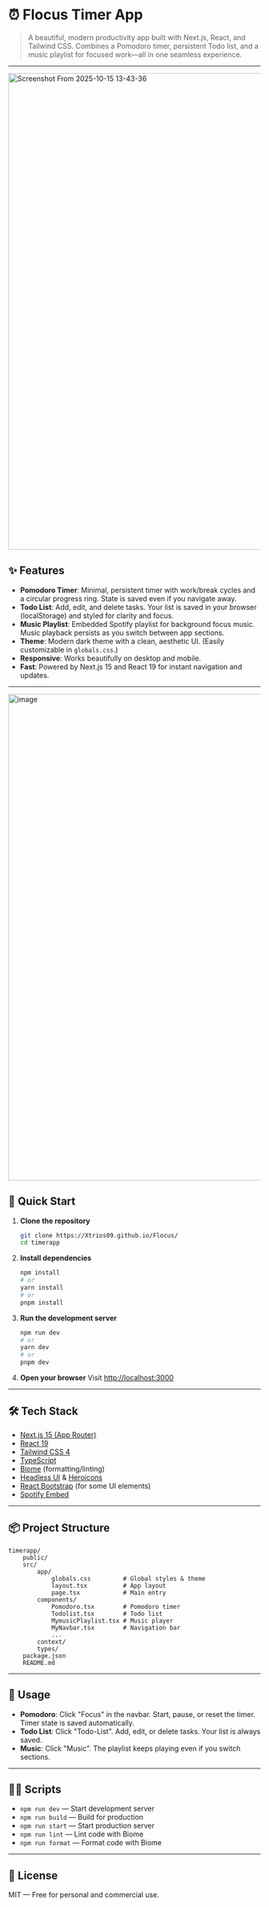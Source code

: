 
# ⏰ Flocus Timer App

>A beautiful, modern productivity app built with Next.js, React, and Tailwind CSS. Combines a Pomodoro timer, persistent Todo list, and a music playlist for focused work—all in one seamless experience.

---
<img width="1688" height="951" alt="Screenshot From 2025-10-15 13-43-36" src="https://github.com/user-attachments/assets/a2e93ffa-00c4-4408-b135-d5997a8a2da2" />

## ✨ Features

- **Pomodoro Timer**: Minimal, persistent timer with work/break cycles and a circular progress ring. State is saved even if you navigate away.
- **Todo List**: Add, edit, and delete tasks. Your list is saved in your browser (localStorage) and styled for clarity and focus.
- **Music Playlist**: Embedded Spotify playlist for background focus music. Music playback persists as you switch between app sections.
- **Theme**: Modern dark theme with a clean, aesthetic UI. (Easily customizable in `globals.css`.)
- **Responsive**: Works beautifully on desktop and mobile.
- **Fast**: Powered by Next.js 15 and React 19 for instant navigation and updates.

---

<img width="1919" height="971" alt="image" src="https://github.com/user-attachments/assets/5fd8ff96-f549-48df-a7bb-b521ff5204f9" />


## 🚀 Quick Start

1. **Clone the repository**
	 ```bash
	 git clone https://Xtrios09.github.io/Flocus/
	 cd timerapp
	 ```

2. **Install dependencies**
	 ```bash
	 npm install
	 # or
	 yarn install
	 # or
	 pnpm install
	 ```

3. **Run the development server**
	 ```bash
	 npm run dev
	 # or
	 yarn dev
	 # or
	 pnpm dev
	 ```

4. **Open your browser**
	 Visit [http://localhost:3000](http://localhost:3000)

---

## 🛠️ Tech Stack

- [Next.js 15 (App Router)](https://nextjs.org/)
- [React 19](https://react.dev/)
- [Tailwind CSS 4](https://tailwindcss.com/)
- [TypeScript](https://www.typescriptlang.org/)
- [Biome](https://biomejs.dev/) (formatting/linting)
- [Headless UI](https://headlessui.dev/) & [Heroicons](https://heroicons.com/)
- [React Bootstrap](https://react-bootstrap.github.io/) (for some UI elements)
- [Spotify Embed](https://developer.spotify.com/documentation/embeds)

---

## 📦 Project Structure

```
timerapp/
	public/
	src/
		app/
			globals.css         # Global styles & theme
			layout.tsx          # App layout
			page.tsx            # Main entry
		components/
			Pomodoro.tsx        # Pomodoro timer
			Todolist.tsx        # Todo list
			MymusicPlaylist.tsx # Music player
			MyNavbar.tsx        # Navigation bar
			...
		context/
		types/
	package.json
	README.md
```

---

## 📝 Usage

- **Pomodoro**: Click "Focus" in the navbar. Start, pause, or reset the timer. Timer state is saved automatically.
- **Todo List**: Click "Todo-List". Add, edit, or delete tasks. Your list is always saved.
- **Music**: Click "Music". The playlist keeps playing even if you switch sections.

---

## 🧑‍💻 Scripts

- `npm run dev` — Start development server
- `npm run build` — Build for production
- `npm run start` — Start production server
- `npm run lint` — Lint code with Biome
- `npm run format` — Format code with Biome

---

## 📄 License

MIT — Free for personal and commercial use.
